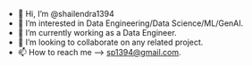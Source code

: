 - 👋 Hi, I’m @shailendra1394
- 👀 I’m interested in Data Engineering/Data Science/ML/GenAI.
- 🌱 I’m currently working as a Data Engineer.
- 💞️ I’m looking to collaborate on any related project.
- 📫 How to reach me --> sp1394@gmail.com.

<!---
shailendra1394/shailendra1394 is a ✨ special ✨ repository because its `README.md` (this file) appears on your GitHub profile.
You can click the Preview link to take a look at your changes.
--->
